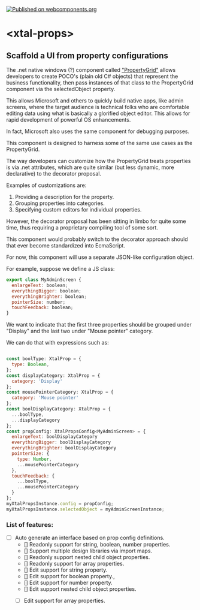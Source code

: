 [![Published on webcomponents.org](https://img.shields.io/badge/webcomponents.org-published-blue.svg)](https://www.webcomponents.org/element/bahrus/xtal-props)
# \<xtal-props\>

## Scaffold a UI from property configurations

The .net native windows (?) component called ["PropertyGrid"](https://www.c-sharpcorner.com/uploadfile/witnes/using-propertygrid-in-net/) allows developers to create POCO's (plain old C# objects) that represent the business functionality, then pass instances of that class to the PropertyGrid component via the selectedObject property.

This allows Microsoft and others to quickly build native apps, like admin screens, where the target audience is technical folks who are comfortable editing data using what is basically a glorified object editor.  This allows for rapid development of powerful OS enhancements.

In fact, Microsoft also uses the same component for debugging purposes.

This component is designed to harness some of the same use cases as the PropertyGrid.

The way developers can customize how the PropertyGrid treats properties is via .net attributes, which are quite similar (but less dynamic, more declarative) to the decorator proposal.

Examples of customizations are:

1.  Providing a description for the property.
2.  Grouping properties into categories.
3.  Specifying custom editors for individual properties.

However, the decorator proposal has been sitting in limbo for quite some time, thus requiring a proprietary compiling tool of some sort.

This component would probably switch to the decorator approach should that ever become standardized into EcmaScript.

For now, this component will use a separate JSON-like configuration object.

For example, suppose we define a JS class:

```JavaScript
export class MyAdminScreen {
  enlargeText: boolean;
  everythingBigger: boolean;
  everythingBrighter: boolean;
  pointerSize: number;
  touchFeedback: boolean;
}
```

We want to indicate that the first three properties should be grouped under "Display" and the last two under "Mouse pointer" category.

We can do that with expressions such as:

```JavaScript

const boolType: XtalProp = {
  type: Boolean,
};
const displayCategory: XtalProp = {
  category: 'Display'
};
const mousePointerCategory: XtalProp = {
  category: 'Mouse pointer'
};
const boolDisplayCategory: XtalProp = {
  ...boolType,
  ...displayCategory
};
const propConfig: XtalPropsConfig<MyAdminScreen> = {
  enlargeText: boolDisplayCategory
  everythingBigger: boolDisplayCategory
  everythingBrighter: boolDisplayCategory
  pointerSize: {
    type: Number,
    ...mousePointerCategory
  },
  touchFeedback: {
    ...boolType,
    ...mousePointerCategory
  }
};
myXtalPropsInstance.config = propConfig;
myXtalPropsInstance.selectedObject = myAdminScreenInstance;
```



### List of features:

- [ ] Auto generate an interface based on prop config definitions.
  - [] Readonly support for string, boolean, number properties.
  - [] Support multiple design libraries via import maps.
  - [] Readonly support nested child object properties.
  - [] Readonly support for array properties.
  - [] Edit support for string property.
  - [] Edit support for  boolean property., 
  - [] Edit support for number property.
  - [] Edit support nested child object properties.
  - [ ] Edit support for array properties.



